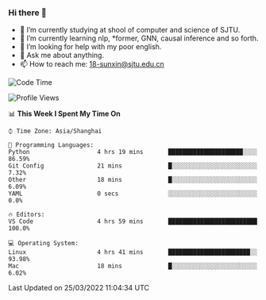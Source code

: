 ### Hi there 👋

<!--
**sunxin000/sunxin000** is a ✨ _special_ ✨ repository because its `README.md` (this file) appears on your GitHub profile.

Here are some ideas to get you started:

- 🔭 I’m currently working on ...
- 🌱 I’m currently learning ...
- 👯 I’m looking to collaborate on ...
- 🤔 I’m looking for help with ...
- 💬 Ask me about ...
- 📫 How to reach me: ...
- 😄 Pronouns: ...
- ⚡ Fun fact: ...
-->
- 🏫 I’m currently studying at shool of computer and science of SJTU.
- 🌱 I’m currently learning nlp, \*former, GNN, causal inference and so forth.
- 🤔 I’m looking for help with my poor english.
- 💬 Ask me about anything.
- 📫 How to reach me: 18-sunxin@sjtu.edu.cn
<!--START_SECTION:waka-->
![Code Time](http://img.shields.io/badge/Code%20Time-126%20hrs%2014%20mins-blue)

![Profile Views](http://img.shields.io/badge/Profile%20Views-10-blue)

📊 **This Week I Spent My Time On** 

```text
⌚︎ Time Zone: Asia/Shanghai

💬 Programming Languages: 
Python                   4 hrs 19 mins       █████████████████████░░░░   86.59% 
Git Config               21 mins             █░░░░░░░░░░░░░░░░░░░░░░░░   7.32% 
Other                    18 mins             █░░░░░░░░░░░░░░░░░░░░░░░░   6.09% 
YAML                     0 secs              ░░░░░░░░░░░░░░░░░░░░░░░░░   0.0%

🔥 Editors: 
VS Code                  4 hrs 59 mins       █████████████████████████   100.0%

💻 Operating System: 
Linux                    4 hrs 41 mins       ███████████████████████░░   93.98% 
Mac                      18 mins             █░░░░░░░░░░░░░░░░░░░░░░░░   6.02%

```


 Last Updated on 25/03/2022 11:04:34 UTC
<!--END_SECTION:waka-->
